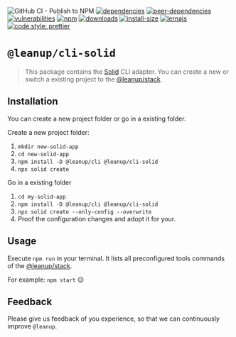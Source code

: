 ![GitHub CI - Publish to NPM](https://github.com/leanupjs/leanup/workflows/GitHub%20CI%20-%20Publish%20to%20NPM/badge.svg)
[![dependencies][dependencies]][dependencies-url]
[![peer-dependencies][peer-dependencies]][peer-dependencies-url]
[![vulnerabilities][vulnerabilities]][vulnerabilities-url]
[![npm][npm]][npm-url]
[![downloads][downloads]][downloads-url]
[![install-size][install-size]][install-size-url]
[![lernajs][lernajs]][lernajs-url]
[![code style: prettier](https://img.shields.io/badge/code_style-prettier-ff69b4.svg)](https://github.com/prettier/prettier)

[npm]: https://img.shields.io/npm/v/@leanup/cli-solid
[npm-url]: https://www.npmjs.com/package/@leanup/cli-solid
[dependencies]: https://status.david-dm.org/gh/leanupjs/leanup.svg?path=packages/cli/frameworks/solid&ref=release/1.2
[dependencies-url]: https://david-dm.org/leanupjs/leanup?path=packages/cli/frameworks/solid&ref=release/1.2
[peer-dependencies]: https://status.david-dm.org/gh/leanupjs/leanup.svg?path=packages/cli/frameworks/solid&ref=release/1.2&type=peer
[peer-dependencies-url]: https://david-dm.org/leanupjs/leanup?path=packages/cli/frameworks/solid&ref=release/1.2&type=peer
[vulnerabilities]: https://img.shields.io/snyk/vulnerabilities/npm/@leanup/cli-solid
[vulnerabilities-url]: https://snyk.io/test/npm/@leanup/cli-solid
[downloads]: https://img.shields.io/npm/dt/@leanup/cli-solid
[downloads-url]: https://npmcharts.com/compare/@leanup/cli-solid?minimal=true
[install-size]: https://packagephobia.now.sh/badge?p=@leanup/cli-solid@next
[install-size-url]: https://packagephobia.now.sh/result?p=@leanup/cli-solid@next
[lernajs]: https://img.shields.io/badge/managed%20with-lerna-blueviolet
[lernajs-url]: https://lerna.js.org

# `@leanup/cli-solid`

> This package contains the [Solid](https://solidjs.com) CLI adapter. You can create a new or switch a existing project to the [@leanup/stack](https://www.npmjs.com/package/@leanup/stack).

## Installation

You can create a new project folder or go in a existing folder.

Create a new project folder:

1. `mkdir new-solid-app`
2. `cd new-solid-app`
3. `npm install -D @leanup/cli @leanup/cli-solid`
4. `npx solid create`

Go in a existing folder

1. `cd my-solid-app`
2. `npm install -D @leanup/cli @leanup/cli-solid`
3. `npx solid create --only-config --overwrite`
4. Proof the configuration changes and adopt it for your.

## Usage

Execute `npm run` in your terminal. It lists all preconfigured tools commands of the [@leanup/stack](https://www.npmjs.com/package/@leanup/stack).

For example: `npm start` 😉

## Feedback

Please give us feedback of you experience, so that we can continuously improve `@leanup`.
